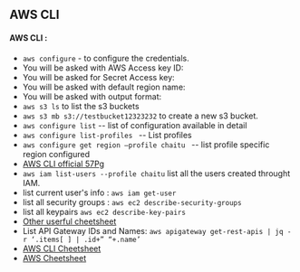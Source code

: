 ## AWS CLI 
#### AWS CLI :
-	`aws configure` -  to configure the credentials.
-	You will be asked with AWS Access key ID:
-	You will be asked for Secret Access key:
-	You will be asked with default region name: 
-	You will be asked with output format:
-	`aws s3 ls` to list the s3 buckets
-	`aws s3 mb s3://testbucket12323232` to create a new s3 bucket.
-	`aws configure list`  -- list of configuration available in detail
-	`aws configure list-profiles ` -- List profiles
-	`aws configure get region –profile chaitu `  -- list profile specific region configured 
-	[AWS CLI official 57Pg](https://docs.aws.amazon.com/cli/latest/userguide/aws-cli.pdf)
-	`aws iam list-users --profile chaitu` list all the users created throught IAM.
-	list current user's info : `aws iam get-user`
-	list all security groups : `aws ec2 describe-security-groups`
-	list all keypairs  `aws ec2 describe-key-pairs`
-	[Other userful cheetsheet](https://gist.github.com/apolloclark/b3f60c1f68aa972d324b)
-	List API Gateway IDs and Names: `aws apigateway get-rest-apis | jq -r ‘.items[ ] | .id+” “+.name’`
-	[AWS CLI Cheetsheet](https://www.bluematador.com/learn/aws-cli-cheatsheet)
-	[AWS Cheetsheet](https://dev.to/mdminhazulhaque/aws-cli-cheatsheet-15f2)


